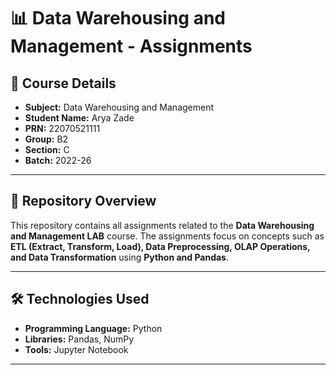 # 📊 Data Warehousing and Management - Assignments

## 📝 **Course Details**
- **Subject:** Data Warehousing and Management  
- **Student Name:** Arya Zade
- **PRN:** 22070521111
- **Group:** B2
- **Section:** C
- **Batch:** 2022-26  

---

## 📂 **Repository Overview**
This repository contains all assignments related to the **Data Warehousing and Management LAB** course. The assignments focus on concepts such as **ETL (Extract, Transform, Load), Data Preprocessing, OLAP Operations, and Data Transformation** using **Python and Pandas**.

---

## 🛠 **Technologies Used**
- **Programming Language:** Python  
- **Libraries:** Pandas, NumPy
- **Tools:** Jupyter Notebook

---
